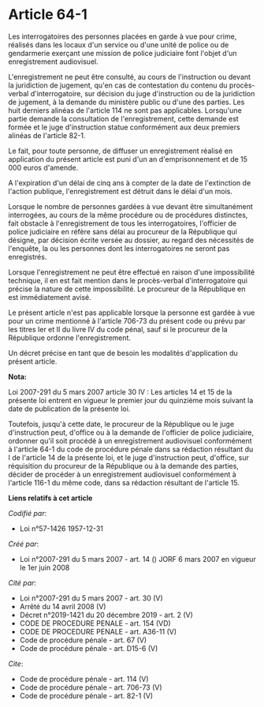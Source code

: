 # Article 64-1

Les interrogatoires des personnes placées en garde à vue pour crime, réalisés dans les locaux d'un service ou d'une unité de
police ou de gendarmerie exerçant une mission de police judiciaire font l'objet d'un enregistrement audiovisuel.

L'enregistrement ne peut être consulté, au cours de l'instruction ou devant la juridiction de jugement, qu'en cas de
contestation du contenu du procès-verbal d'interrogatoire, sur décision du juge d'instruction ou de la juridiction de
jugement, à la demande du ministère public ou d'une des parties. Les huit derniers alinéas de l'article 114 ne sont pas
applicables. Lorsqu'une partie demande la consultation de l'enregistrement, cette demande est formée et le juge d'instruction
statue conformément aux deux premiers alinéas de l'article 82-1. 

Le fait, pour toute personne, de diffuser un enregistrement réalisé en application du présent article est puni d'un an
d'emprisonnement et de 15 000 euros d'amende.

A l'expiration d'un délai de cinq ans à compter de la date de l'extinction de l'action publique, l'enregistrement est détruit
dans le délai d'un mois. 

Lorsque le nombre de personnes gardées à vue devant être simultanément interrogées, au cours de la même procédure ou de
procédures distinctes, fait obstacle à l'enregistrement de tous les interrogatoires, l'officier de police judiciaire en
réfère sans délai au procureur de la République qui désigne, par décision écrite versée au dossier, au regard des nécessités
de l'enquête, la ou les personnes dont les interrogatoires ne seront pas enregistrés. 

Lorsque l'enregistrement ne peut être effectué en raison d'une impossibilité technique, il en est fait mention dans le
procès-verbal d'interrogatoire qui précise la nature de cette impossibilité. Le procureur de la République en est
immédiatement avisé. 

Le présent article n'est pas applicable lorsque la personne est gardée à vue pour un crime mentionné à l'article 706-73 du
présent code ou prévu par les titres Ier et II du livre IV du code pénal, sauf si le procureur de la République ordonne
l'enregistrement. 

Un décret précise en tant que de besoin les modalités d'application du présent article.

**Nota:**

Loi 2007-291 du 5 mars 2007 article 30 IV : Les articles 14 et 15 de la présente loi entrent en vigueur le premier jour du
quinzième mois suivant la date de publication de la présente loi.

Toutefois, jusqu'à cette date, le procureur de la République ou le juge d'instruction peut, d'office ou à la demande de
l'officier de police judiciaire, ordonner qu'il soit procédé à un enregistrement audiovisuel conformément à l'article 64-1 du
code de procédure pénale dans sa rédaction résultant du I de l'article 14 de la présente loi, et le juge d'instruction peut,
d'office, sur réquisition du procureur de la République ou à la demande des parties, décider de procéder à un enregistrement
audiovisuel conformément à l'article 116-1 du même code, dans sa rédaction résultant de l'article 15.

**Liens relatifs à cet article**

_Codifié par_:

  - Loi n°57-1426 1957-12-31

_Créé par_:

  - Loi n°2007-291 du 5 mars 2007 - art. 14 () JORF 6 mars 2007 en vigueur le 1er juin 2008

_Cité par_:

  - Loi n°2007-291 du 5 mars 2007 - art. 30 (V)
  - Arrêté du 14 avril 2008 (V)
  - Décret n°2019-1421 du 20 décembre 2019 - art. 2 (V)
  - CODE DE PROCEDURE PENALE - art. 154 (VD)
  - CODE DE PROCEDURE PENALE - art. A36-11 (V)
  - Code de procédure pénale - art. 67 (V)
  - Code de procédure pénale - art. D15-6 (V)

_Cite_:

  - Code de procédure pénale - art. 114 (V)
  - Code de procédure pénale - art. 706-73 (V)
  - Code de procédure pénale - art. 82-1 (V)
